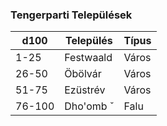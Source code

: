 ﻿
### Tengerparti Települések

| d100 | Település | Típus |
| ---- | --------- | ----- |
| 1-25 | Festwaald | Város |
| 26-50 | Öbölvár | Város |
| 51-75 | Ezüstrév | Város |
| 76-100 | Dho'omb ˇ| Falu |
